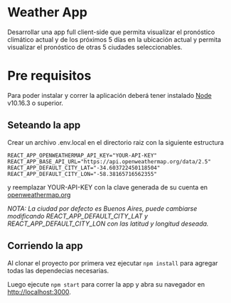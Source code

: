 # Weather App

Desarrollar una app full client-side que permita visualizar el pronóstico climático actual y de los próximos 5 días en la ubicación actual y permita visualizar el pronóstico de otras 5 ciudades seleccionables.

# Pre requisitos

Para poder instalar y correr la aplicación deberá tener instalado [Node](https://nodejs.org/es/) v10.16.3 o superior.

## Seteando la app

Crear un archivo .env.local en el directorio raiz con la siguiente estructura

    REACT_APP_OPENWEATHERMAP_API_KEY="YOUR-API-KEY"
    REACT_APP_BASE_API_URL="https://api.openweathermap.org/data/2.5"
    REACT_APP_DEFAULT_CITY_LAT="-34.603722450118504"
    REACT_APP_DEFAULT_CITY_LON="-58.38165716562355"

y reemplazar YOUR-API-KEY con la clave generada de su cuenta en [openweathermap.org](https://home.openweathermap.org/api_keys)

_NOTA: La ciudad por defecto es Buenos Aires, puede cambiarse modificando REACT_APP_DEFAULT_CITY_LAT y REACT_APP_DEFAULT_CITY_LON con las latitud y longitud deseada._
## Corriendo la app

Al clonar el proyecto por primera vez ejecutar `npm install` para agregar todas las dependecias necesarias.

Luego ejecute `npm start` para correr la app y abra su navegador en [http://localhost:3000](http://localhost:3000).
